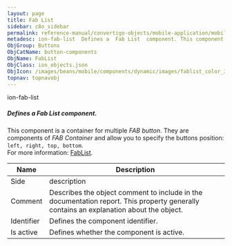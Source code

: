 ```yaml
---
layout: page
title: Fab List
sidebar: c8o_sidebar
permalink: reference-manual/convertigo-objects/mobile-application/mobile-components/button-components/fab-list/
metadesc: ion-fab-list  Defines a  Fab List  component. This component is a container for multiple  FAB button . They are components of  FAB Container  and allo
ObjGroup: Buttons
ObjCatName: button-components
ObjName: FabList
ObjClass: ion_objects.json
ObjIcon: /images/beans/mobile/components/dynamic/images/fablist_color_32x32.png
topnav: topnavobj
---
```

ion-fab-list<br/>

##### Defines a <i>Fab List</i> component.<br/>
This component is a container for multiple <i>FAB button</i>. They are components of <i>FAB Container</i> and allow you to specify the buttons position: <code>left, right, top, bottom</code>.<br/>
 For more information: <a href='https://ionicframework.com/docs/v3/api/components/fab/FabList/'>FabList</a>.

Name | Description 
--- | ---
Side | description
Comment | Describes the object comment to include in the documentation report.  This property generally contains an explanation about the object. 
Identifier | Defines the component identifier.  
Is active | Defines whether the component is active. 


